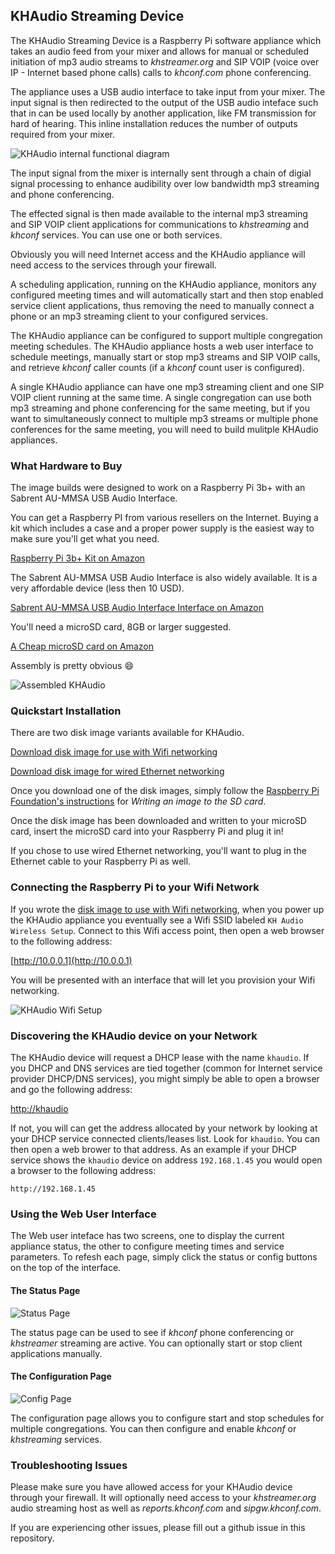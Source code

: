 ## KHAudio Streaming Device ##

The KHAudio Streaming Device is a Raspberry Pi software appliance which takes an audio feed from your mixer and allows for manual or scheduled initiation of mp3 audio streams to *khstreamer.org* and SIP VOIP (voice over IP - Internet based phone calls) calls to *khconf.com* phone conferencing.

The appliance uses a USB audio interface to take input from your mixer. The input signal is then redirected to the output of the USB audio inteface such that in can be used locally by another application, like FM transmission for hard of hearing. This inline installation reduces the number of outputs required from your mixer.

![KHAudio internal functional diagram](./resources/khaudio_diagram.png)

The input signal from the mixer is internally sent through a chain of digial signal processing to enhance audibility over low bandwidth mp3 streaming and phone conferencing.

The effected signal is then made available to the internal mp3 streaming and SIP VOIP client applications for communications to *khstreaming* and *khconf* services. You can use one or both services.

Obviously you will need Internet access and the KHAudio appliance will need access to the services through your firewall.

A scheduling application, running on the KHAudio appliance, monitors any configured meeting times and will automatically start and then stop enabled service client applications, thus removing the need to manually connect a phone or an mp3 streaming client to your configured services.

The KHAudio appliance can be configured to support multiple congregation meeting schedules. The KHAudio appliance hosts a web user interface to schedule meetings, manually start or stop mp3 streams and SIP VOIP calls, and retrieve *khconf* caller counts (if a *khconf* count user is configured).

A single KHAudio appliance can have one mp3 streaming client and one SIP VOIP client running at the same time. A single congregation can use both mp3 streaming and phone conferencing for the same meeting, but if you want to simultaneously connect to multiple mp3 streams or multiple phone conferences for the same meeting, you will need to build mulitple KHAudio appliances.

### What Hardware to Buy ###

The image builds were designed to work on a Raspberry Pi 3b+ with an Sabrent AU-MMSA USB Audio Interface.

You can get a Raspberry PI from various resellers on the Internet. Buying a kit which includes a case and a proper power supply is the easiest way to make sure you'll get what you need.

[Raspberry Pi 3b+ Kit on Amazon](https://www.amazon.com/CanaKit-Raspberry-Premium-Clear-Supply/dp/B07BC7BMHY)

The Sabrent AU-MMSA USB Audio Interface is also widely available. It is a very affordable device (less then 10 USD).

[Sabrent AU-MMSA USB Audio Interface Interface on Amazon](https://www.amazon.com/gp/product/B00IRVQ0F8)

You'll need a microSD card, 8GB or larger suggested.

[A Cheap microSD card on Amazon](https://www.amazon.com/Sandisk-Ultra-Micro-UHS-I-Adapter/dp/B073K14CVB)

Assembly is pretty obvious :smile:

![Assembled KHAudio](./resources/khaudiopi.jpg)

### Quickstart Installation ###

There are two disk image variants available for KHAudio.

[Download disk image for use with Wifi networking](https://www.dropbox.com/s/225kfyo86321opv/khaudio_wifi.img?dl=1)

[Download disk image for wired Ethernet networking](https://www.dropbox.com/s/5rm9dstu340z8jq/khaudio_wired.img?dl=1)

Once you download one of the disk images, simply follow the [Raspberry Pi Foundation's instructions](https://www.raspberrypi.org/documentation/installation/installing-images/) for *Writing an image to the SD card*.

Once the disk image has been downloaded and written to your microSD card, insert the microSD card into your Raspberry Pi and plug it in!

If you chose to use wired Ethernet networking, you'll want to plug in the Ethernet cable to your Raspberry Pi as well.

### Connecting the Raspberry Pi to your Wifi Network ###

If you wrote the [disk image to use with Wifi networking](https://www.dropbox.com/s/225kfyo86321opv/khaudio_wifi.img?dl=1), when you power up the KHAudio appliance you eventually see a Wifi SSID labeled `KH Audio Wireless Setup`. Connect to this Wifi access point, then open a web browser to the following address:

[http://10.0.0.1](http://10.0.0.1)

You will be presented with an interface that will let you provision your Wifi networking.

![KHAudio Wifi Setup](resources/khaudio_wifisetup.png)

### Discovering the KHAudio device on your Network ###

The KHAudio device will request a DHCP lease with the name `khaudio`. If you DHCP and DNS services are tied together (common for Internet service provider DHCP/DNS services), you might simply be able to open a browser and go the following address:

[http://khaudio](http://khaudio)

If not, you will can get the address allocated by your network by looking at your DHCP service connected clients/leases list. Look for `khaudio`. You can then open a web brower to that address. As an example if your DHCP service shows the `khaudio` device on address `192.168.1.45` you would open a browser to the following address:

`http://192.168.1.45`


### Using the Web User Interface ###

The Web user inteface has two screens, one to display the current appliance status, the other to configure meeting times and service parameters. To refesh each page, simply click the status or config buttons on the top of the interface.

#### The Status Page ####

![Status Page](./resources/khaudio_status.png)

The status page can be used to see if *khconf* phone conferencing or *khstreamer* streaming are active. You can optionally start or stop client applications manually.

#### The Configuration Page ####

![Config Page](./resources/khaudio_config.png)

The configuration page allows you to configure start and stop schedules for multiple congregations. You can then configure and enable *khconf* or *khstreaming* services.

### Troubleshooting Issues ###

Please make sure you have allowed access for your KHAudio device through your firewall. It will optionally need access to your *khstreamer.org* audio streaming host as well as *reports.khconf.com* and *sipgw.khconf.com*.

If you are experiencing other issues, please fill out a github issue in this repository.
